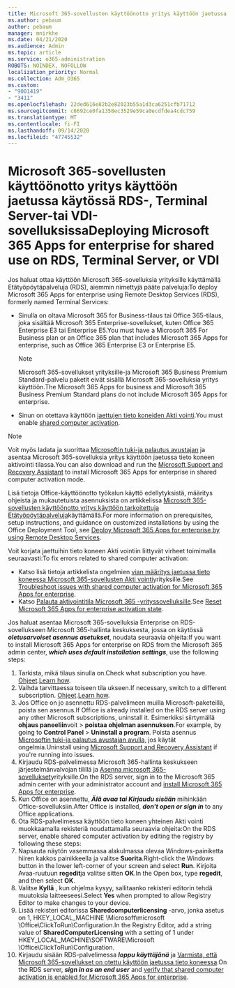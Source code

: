 ```yaml
---
title: Microsoft 365-sovellusten käyttöönotto yritys käyttöön jaetussa käytössä RDS-, Terminal Server-tai VDI-sovelluksissa
ms.author: pebaum
author: pebaum
manager: mnirkhe
ms.date: 04/21/2020
ms.audience: Admin
ms.topic: article
ms.service: o365-administration
ROBOTS: NOINDEX, NOFOLLOW
localization_priority: Normal
ms.collection: Adm_O365
ms.custom:
- "9001419"
- "3411"
ms.openlocfilehash: 22ded616e82b2e82023b55a1d3ca6251cfb71712
ms.sourcegitcommit: c6692ce0fa1358ec3529e59ca0ecdfdea4cdc759
ms.translationtype: MT
ms.contentlocale: fi-FI
ms.lasthandoff: 09/14/2020
ms.locfileid: "47745532"
---
```

# <a name="deploying-microsoft-365-apps-for-enterprise-for-shared-use-on-rds-terminal-server-or-vdi"></a><span data-ttu-id="5e356-102">Microsoft 365-sovellusten käyttöönotto yritys käyttöön jaetussa käytössä RDS-, Terminal Server-tai VDI-sovelluksissa</span><span class="sxs-lookup"><span data-stu-id="5e356-102">Deploying Microsoft 365 Apps for enterprise for shared use on RDS, Terminal Server, or VDI</span></span>

<span data-ttu-id="5e356-103">Jos haluat ottaa käyttöön Microsoft 365-sovelluksia yrityksille käyttämällä Etätyöpöytäpalveluja (RDS), aiemmin nimettyjä pääte palveluja:</span><span class="sxs-lookup"><span data-stu-id="5e356-103">To deploy Microsoft 365 Apps for enterprise using Remote Desktop Services (RDS), formerly named Terminal Services:</span></span>
- <span data-ttu-id="5e356-104">Sinulla on oltava Microsoft 365 for Business-tilaus tai Office 365-tilaus, joka sisältää Microsoft 365 Enterprise-sovellukset, kuten Office 365 Enterprise E3 tai Enterprise E5.</span><span class="sxs-lookup"><span data-stu-id="5e356-104">You must have a Microsoft 365 For Business plan or an Office 365 plan that includes Microsoft 365 Apps for enterprise, such as Office 365 Enterprise E3 or Enterprise E5.</span></span>
   > [!NOTE] 
   > <span data-ttu-id="5e356-105">Microsoft 365-sovellukset yrityksille-ja Microsoft 365 Business Premium Standard-palvelu paketit eivät sisällä Microsoft 365-sovelluksia yritys käyttöön.</span><span class="sxs-lookup"><span data-stu-id="5e356-105">The Microsoft 365 Apps for business and Microsoft 365 Business Premium Standard plans do not include Microsoft 365 Apps for enterprise.</span></span>
- <span data-ttu-id="5e356-106">Sinun on otettava käyttöön [jaettujen tieto koneiden Akti vointi](https://docs.microsoft.com/DeployOffice/overview-shared-computer-activation).</span><span class="sxs-lookup"><span data-stu-id="5e356-106">You must enable [shared computer activation](https://docs.microsoft.com/DeployOffice/overview-shared-computer-activation).</span></span>

> [!NOTE]
> <span data-ttu-id="5e356-107">Voit myös ladata ja suorittaa [Microsoftin tuki-ja palautus avustajan](https://aka.ms/SaRA_OfficeSCA_M365Portal) ja asentaa Microsoft 365-sovelluksia yritys käyttöön jaetussa tieto koneen aktivointi tilassa.</span><span class="sxs-lookup"><span data-stu-id="5e356-107">You can also download and run the [Microsoft Support and Recovery Assistant](https://aka.ms/SaRA_OfficeSCA_M365Portal) to install Microsoft 365 Apps for enterprise in shared computer activation mode.</span></span>

<span data-ttu-id="5e356-108">Lisä tietoja Office-käyttöönotto työkalun käyttö edellytyksistä, määritys ohjeista ja mukautetuista asennuksista on artikkelissa [Microsoft 365-sovellusten käyttöönotto yritys käyttöön tarkoitettuja Etätyöpöytäpalveluja](https://docs.microsoft.com/DeployOffice/deploy-microsoft-365-apps-remote-desktop-services)käyttämällä.</span><span class="sxs-lookup"><span data-stu-id="5e356-108">For more information on prerequisites, setup instructions, and guidance on customized installations by using the Office Deployment Tool, see [Deploy Microsoft 365 Apps for enterprise by using Remote Desktop Services](https://docs.microsoft.com/DeployOffice/deploy-microsoft-365-apps-remote-desktop-services).</span></span>

<span data-ttu-id="5e356-109">Voit korjata jaettuihin tieto koneen Akti vointiin liittyvät virheet toimimalla seuraavasti:</span><span class="sxs-lookup"><span data-stu-id="5e356-109">To fix errors related to shared computer activation:</span></span>
- <span data-ttu-id="5e356-110">Katso lisä tietoja artikkelista ongelmien [vian määritys jaetussa tieto koneessa Microsoft 365-sovellusten Akti vointi](https://docs.microsoft.com/DeployOffice/troubleshoot-shared-computer-activation)yrityksille.</span><span class="sxs-lookup"><span data-stu-id="5e356-110">See [Troubleshoot issues with shared computer activation for Microsoft 365 Apps for enterprise](https://docs.microsoft.com/DeployOffice/troubleshoot-shared-computer-activation).</span></span>
- <span data-ttu-id="5e356-111">Katso [Palauta aktivointitila Microsoft 365 -yrityssovelluksille](https://go.microsoft.com/fwlink/?linkid=2109218).</span><span class="sxs-lookup"><span data-stu-id="5e356-111">See [Reset Microsoft 365 Apps for enterprise activation state](https://go.microsoft.com/fwlink/?linkid=2109218).</span></span>

<span data-ttu-id="5e356-112">Jos haluat asentaa Microsoft 365-sovelluksia Enterprise on RDS-sovellukseen Microsoft 365-hallinta keskuksesta, jossa on käytössä ***oletusarvoiset asennus asetukset***, noudata seuraavia ohjeita:</span><span class="sxs-lookup"><span data-stu-id="5e356-112">If you want to install Microsoft 365 Apps for enterprise on RDS from the Microsoft 365 admin center, ***which uses default installation settings***, use the following steps:</span></span>

1.    <span data-ttu-id="5e356-113">Tarkista, mikä tilaus sinulla on.</span><span class="sxs-lookup"><span data-stu-id="5e356-113">Check what subscription you have.</span></span> <span data-ttu-id="5e356-114">[Ohjeet](https://docs.microsoft.com/microsoft-365/admin/admin-overview/what-subscription-do-i-have).</span><span class="sxs-lookup"><span data-stu-id="5e356-114">[Learn how](https://docs.microsoft.com/microsoft-365/admin/admin-overview/what-subscription-do-i-have).</span></span>
2.    <span data-ttu-id="5e356-115">Vaihda tarvittaessa toiseen tila ukseen.</span><span class="sxs-lookup"><span data-stu-id="5e356-115">If necessary, switch to a different subscription.</span></span> <span data-ttu-id="5e356-116">[Ohjeet](https://docs.microsoft.com/microsoft-365/commerce/subscriptions/switch-to-a-different-plan).</span><span class="sxs-lookup"><span data-stu-id="5e356-116">[Learn how](https://docs.microsoft.com/microsoft-365/commerce/subscriptions/switch-to-a-different-plan).</span></span>
3.    <span data-ttu-id="5e356-117">Jos Office on jo asennettu RDS-palvelimeen muilla Microsoft-paketeillä, poista sen asennus.</span><span class="sxs-lookup"><span data-stu-id="5e356-117">If Office is already installed on the RDS server using any other Microsoft subscriptions, uninstall it.</span></span> <span data-ttu-id="5e356-118">Esimerkiksi siirtymällä **ohjaus paneeliin**voit  >  **poistaa ohjelman asennuksen**.</span><span class="sxs-lookup"><span data-stu-id="5e356-118">For example, by going to **Control Panel** > **Uninstall a program**.</span></span> <span data-ttu-id="5e356-119">Poista asennus [Microsoftin tuki-ja palautus avustajan avulla,](https://aka.ms/SARA-OfficeUninstall-Alchemy) jos käytät ongelmia.</span><span class="sxs-lookup"><span data-stu-id="5e356-119">Uninstall using [Microsoft Support and Recovery Assistant](https://aka.ms/SARA-OfficeUninstall-Alchemy) if you're running into issues.</span></span>
4.    <span data-ttu-id="5e356-120">Kirjaudu RDS-palvelimessa Microsoft 365-hallinta keskukseen järjestelmänvalvojan tilillä ja [Asenna microsoft 365-sovellukset](https://portal.office.com/OLS/MySoftware.aspx)yrityksille.</span><span class="sxs-lookup"><span data-stu-id="5e356-120">On the RDS server, sign in to the Microsoft 365 admin center with your administrator account and [install Microsoft 365 Apps for enterprise](https://portal.office.com/OLS/MySoftware.aspx).</span></span>
5.    <span data-ttu-id="5e356-121">Kun Office on asennettu, ***Älä avaa tai Kirjaudu sisään*** mihinkään Office-sovelluksiin.</span><span class="sxs-lookup"><span data-stu-id="5e356-121">After Office is installed, ***don't open or sign in*** to any Office applications.</span></span>
6.    <span data-ttu-id="5e356-122">Ota RDS-palvelimessa käyttöön tieto koneen yhteinen Akti vointi muokkaamalla rekisteriä noudattamalla seuraavia ohjeita:</span><span class="sxs-lookup"><span data-stu-id="5e356-122">On the RDS server, enable shared computer activation by editing the registry by following these steps:</span></span>
   1. <span data-ttu-id="5e356-123">Napsauta näytön vasemmassa alakulmassa olevaa Windows-painiketta hiiren kakkos painikkeella ja valitse **Suorita**.</span><span class="sxs-lookup"><span data-stu-id="5e356-123">Right-click the Windows button in the lower left-corner of your screen and select **Run**.</span></span> <span data-ttu-id="5e356-124">Kirjoita Avaa-ruutuun **regedit**ja valitse sitten **OK**.</span><span class="sxs-lookup"><span data-stu-id="5e356-124">In the Open box, type **regedit**, and then select **OK**.</span></span>
   2. <span data-ttu-id="5e356-125">Valitse **Kyllä** , kun ohjelma kysyy, sallitaanko rekisteri editorin tehdä muutoksia laitteeseesi.</span><span class="sxs-lookup"><span data-stu-id="5e356-125">Select **Yes** when prompted to allow Registry Editor to make changes to your device.</span></span>
   3. <span data-ttu-id="5e356-126">Lisää rekisteri editorissa **Sharedcomputerlicensing** -arvo, jonka asetus on 1, HKEY_LOCAL_MACHINE \Microsoft\microsoft \Office\ClickToRun\Configuration.</span><span class="sxs-lookup"><span data-stu-id="5e356-126">In the Registry Editor, add a string value of **SharedComputerLicensing** with a setting of 1 under HKEY_LOCAL_MACHINE\SOFTWARE\Microsoft \Office\ClickToRun\Configuration.</span></span>
   4. <span data-ttu-id="5e356-127">Kirjaudu sisään RDS-palvelimessa ***loppu käyttäjänä*** ja [Varmista, että Microsoft 365-sovellukset on otettu käyttöön jaetussa tieto koneessa](https://docs.microsoft.com/DeployOffice/troubleshoot-shared-computer-activation#verify-that-activation-for-microsoft-365-apps-succeeded).</span><span class="sxs-lookup"><span data-stu-id="5e356-127">On the RDS server, ***sign in as an end user*** and [verify that shared computer activation is enabled for Microsoft 365 Apps for enterprise](https://docs.microsoft.com/DeployOffice/troubleshoot-shared-computer-activation#verify-that-activation-for-microsoft-365-apps-succeeded).</span></span>

